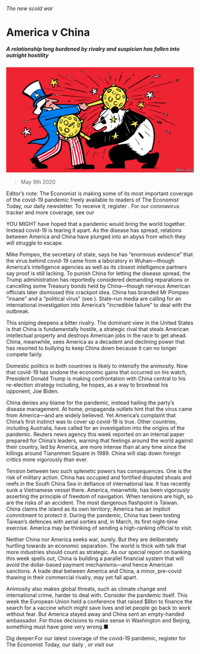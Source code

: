 ###### The new scold war

# America v China 

##### A relationship long burdened by rivalry and suspicion has fallen into outright hostility 

![image](images/20200509_LDD003_0.jpg) 

> May 9th 2020 

Editor’s note: The Economist is making some of its most important coverage of the covid-19 pandemic freely available to readers of The Economist Today, our daily newsletter. To receive it, register . For our coronavirus tracker and more coverage, see our 

YOU MIGHT have hoped that a pandemic would bring the world together. Instead covid-19 is tearing it apart. As the disease has spread, relations between America and China have plunged into an abyss from which they will struggle to escape.

Mike Pompeo, the secretary of state, says he has “enormous evidence” that the virus behind covid-19 came from a laboratory in Wuhan—though America’s intelligence agencies as well as its closest intelligence partners say proof is still lacking. To punish China for letting the disease spread, the Trump administration has reportedly considered demanding reparations or cancelling some Treasury bonds held by China—though nervous American officials later dismissed this crackpot idea. China has branded Mr Pompeo “insane” and a “political virus” (see ). State-run media are calling for an international investigation into America’s “incredible failure” to deal with the outbreak.


This sniping deepens a bitter rivalry. The dominant view in the United States is that China is fundamentally hostile, a strategic rival that steals American intellectual property and destroys American jobs in the race to get ahead. China, meanwhile, sees America as a decadent and declining power that has resorted to bullying to keep China down because it can no longer compete fairly.

Domestic politics in both countries is likely to intensify the animosity. Now that covid-19 has undone the economic gains that occurred on his watch, President Donald Trump is making confrontation with China central to his re-election strategy including, he hopes, as a way to browbeat his opponent, Joe Biden.

China denies any blame for the pandemic, instead hailing the party’s disease management. At home, propaganda outlets hint that the virus came from America—and are widely believed. Yet America’s complaint that China’s first instinct was to cover up covid-19 is true. Other countries, including Australia, have called for an investigation into the origins of the pandemic. Reuters news agency this week reported on an internal paper prepared for China’s leaders, warning that feelings around the world against their country, led by America, are more intense than at any time since the killings around Tiananmen Square in 1989. China will slap down foreign critics more vigorously than ever.

Tension between two such splenetic powers has consequences. One is the risk of military action. China has occupied and fortified disputed shoals and reefs in the South China Sea in defiance of international law. It has recently sunk a Vietnamese vessel there. America, meanwhile, has been vigorously asserting the principle of freedom of navigation. When tensions are high, so are the risks of an accident. The most dangerous flashpoint is Taiwan. China claims the island as its own territory; America has an implicit commitment to protect it. During the pandemic, China has been testing Taiwan’s defences with aerial sorties and, in March, its first night-time exercise. America may be thinking of sending a high-ranking official to visit.

Neither China nor America seeks war, surely. But they are deliberately hurtling towards an economic separation. The world is thick with talk that more industries should count as strategic. As our special report on banking this week spells out, China is building a parallel financial system that will avoid the dollar-based payment mechanisms—and hence American sanctions. A trade deal between America and China, a minor, pre-covid thawing in their commercial rivalry, may yet fall apart.

Animosity also makes global threats, such as climate change and international crime, harder to deal with. Consider the pandemic itself. This week the European Union held a conference that raised $8bn to finance the search for a vaccine which might save lives and let people go back to work without fear. But America stayed away and China sent an empty-handed ambassador. For those decisions to make sense in Washington and Beijing, something must have gone very wrong.■

Dig deeper:For our latest coverage of the covid-19 pandemic, register for The Economist Today, our daily , or visit our 

